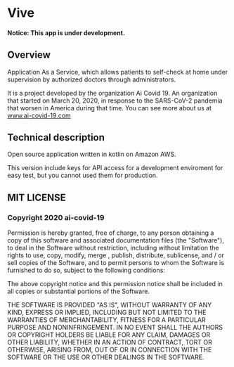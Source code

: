 # Vive
#### Notice: This app is under development.

## Overview 

Application As a Service, which allows patients to self-check at home under supervision by authorized doctors through administrators.

It is a project developed by the organization Ai Covid 19. An organization that started on March 20, 2020, in response to the SARS-CoV-2 pandemia that worsen in America during that time. You can see more about us at www.ai-covid-19.com

## Technical description

Open source application written in kotlin on Amazon AWS. 

This version include keys for API access for a development enviroment for easy test, but you cannot used them for production. 


## MIT LICENSE
### Copyright 2020 ai-covid-19

Permission is hereby granted, free of charge, to any person obtaining a copy of this software and associated documentation files (the "Software"), to deal in the Software without restriction, including without limitation the rights to use, copy, modify, merge , publish, distribute, sublicense, and / or sell copies of the Software, and to permit persons to whom the Software is furnished to do so, subject to the following conditions:

The above copyright notice and this permission notice shall be included in all copies or substantial portions of the Software.

THE SOFTWARE IS PROVIDED "AS IS", WITHOUT WARRANTY OF ANY KIND, EXPRESS OR IMPLIED, INCLUDING BUT NOT LIMITED TO THE WARRANTIES OF MERCHANTABILITY, FITNESS FOR A PARTICULAR PURPOSE AND NONINFRINGEMENT. IN NO EVENT SHALL THE AUTHORS OR COPYRIGHT HOLDERS BE LIABLE FOR ANY CLAIM, DAMAGES OR OTHER LIABILITY, WHETHER IN AN ACTION OF CONTRACT, TORT OR OTHERWISE, ARISING FROM, OUT OF OR IN CONNECTION WITH THE SOFTWARE OR THE USE OR OTHER DEALINGS IN THE SOFTWARE.
